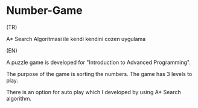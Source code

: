 # Number-Game
(TR) 

A* Search Algoritmasi ile kendi kendini cozen uygulama

(EN)

A puzzle game is developed for "Introduction to Advanced Programming". 

The purpose of the game is sorting the numbers. The game has 3 levels to play. 

There is an option for auto play which I developed by using A* Search algorithm.

